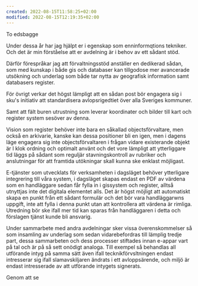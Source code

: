 ```yaml
---
created: 2022-08-15T11:58:25+02:00
modified: 2022-08-15T12:19:35+02:00
---
```


To edsbagge


Under dessa år har jag hjälpt er i egenskap som enninformqtions tekniker. Och det är min förståelse att er avdelning är i behov av ett sådant stöd.

Därför förespråkar jag att förvaltningsstöd anställer en dedikerad sådan, som med kunskap i både gis och databaser kan tillgodose mer avancerade utsökning och underlag som både tar nytta av geografisk information samt databasers register.

För övrigt verkar det högst lämpligt att en sådan post bör engagera sig i sku's initiativ att standardisera avlopsrigedtiet över alla Sveriges kommuner.

Samt att fält buren utrustning som leverar koordinater och bilder till kart och register system sesöver av denna.

Vision som register behöver inte bara en såkallad objectsförvaltare, men också en arkivarie, kanske kan dessa positioner bli en igen, men i dagens läge engagera sig inte objectsförvaltaren i frågan vidare existerande objekt är l klok ordning och optimalt använt och det vore lämpligt att ytterliggare tid läggs på sådant som reguljär stavningskontroll av rubriker och anslutningar för att framtida utökningar skall kunna ske enklast möjligast.

E-tjänster som utvecklats för verksamheten i dagsläget behöver ytterligare integrering till våra system, i dagsläget skapas endast en PDF av värdena som en handläggare sedan får fylla in i gissystem och register, alltså utnyttjas inte det digitala elementet alls.
Det är högst möjligt att automatiskt skapa en punkt från ett sådant formulär och det bör vara handläggarwns uppgift, inte att fylla i denna punkt utan att kontrollera att värdena är rimliga.
Utredning bör ske ifall mer tid kan sparas från handläggaren i detta och förslagen tjänst kunde bli ansvarig.

Under sammarbete med andra avdelningar sker vissa överenskommelser så som insamling av underlag som sedan vidarebefordras till lämplig tredje part, dessa sammarbeten och dess processer stiftades innan e-appar vart på tal och är på så sett onödigt analoga.
Till exempel så behandlas all utförande intyg på samma sätt även ifall tecknikförvsltningen endast intresserar sig ifall slamavskiljaren ändrats i ett avloppsärende, och miljö är endast intresserade av att utförande intygets signerats.

Genom att se
